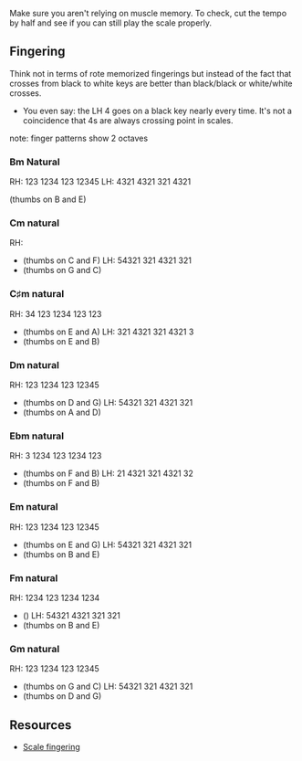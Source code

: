 
Make sure you aren't relying on muscle memory. To check, cut the tempo by half and see if you can still play the scale properly.

## Fingering
Think not in terms of rote memorized fingerings but instead of the fact that crosses from black to white keys are better than black/black or white/white crosses. 
- You even say: the LH 4 goes on a black key nearly every time. It's not a coincidence that 4s are always crossing point in scales.

note: finger patterns show 2 octaves

### Bm Natural
RH: 123 1234 123 12345 
LH: 4321 4321 321 4321

(thumbs on B and E)

### Cm natural
RH:
- (thumbs on C and F)
LH: 54321 321 4321 321
- (thumbs on G and C)

### C♯m natural
RH: 34 123 1234 123 123
- (thumbs on E and A)
LH: 321 4321 321 4321 3
- (thumbs on E and B)

### Dm natural
RH: 123 1234 123 12345
- (thumbs on D and G)
LH: 54321 321 4321 321
- (thumbs on A and D)

### Ebm natural
RH: 3 1234 123 1234 123
- (thumbs on F and B)
LH: 21 4321 321 4321 32
- (thumbs on F and B)

### Em natural
RH: 123 1234 123 12345
- (thumbs on E and G)
LH: 54321 321 4321 321
- (thumbs on B and E)

### Fm natural
RH: 1234 123 1234 1234
- ()
LH: 54321 4321 321 321
- (thumbs on B and E)

### Gm natural
RH: 123 1234 123 12345
- (thumbs on G and C)
LH: 54321 321 4321 321
- (thumbs on D and G)


## Resources
- [Scale fingering](https://www.pianoscales.org/minor.html)